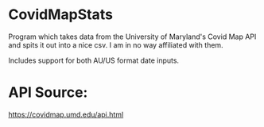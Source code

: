 # CovidMapStats
Program which takes data from the University of Maryland's Covid Map API and spits it out into a nice csv. I am in no way affiliated with them.

Includes support for both AU/US format date inputs.

# API Source:
https://covidmap.umd.edu/api.html
